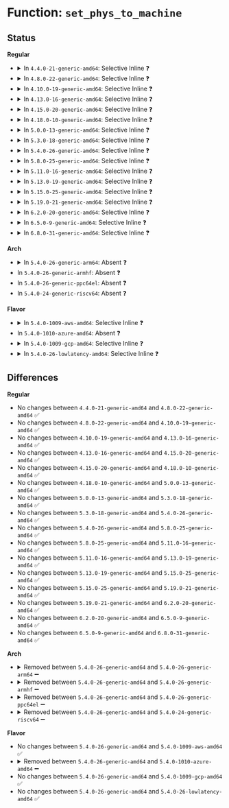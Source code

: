 # Function: <code>set_phys_to_machine</code>

## Status
<b>Regular</b>
<ul>
<li>
<details>
<summary>In <code>4.4.0-21-generic-amd64</code>: Selective Inline ❓</summary>

```c
bool set_phys_to_machine(long unsigned int pfn, long unsigned int mfn)
```

```json
{
  "name": "set_phys_to_machine",
  "collision_type": "Unique Global",
  "inline_type": "Selective",
  "funcs": [
    {
      "addr": 18446744071578997584,
      "name": "set_phys_to_machine",
      "external": true,
      "loc": "arch/x86/xen/p2m.c:692",
      "file": "arch/x86/xen/p2m.c",
      "inline": "not declared, inlined",
      "caller_inline": [],
      "caller_func": [
        "arch/x86/xen/setup.c:xen_inv_extra_mem",
        "arch/x86/xen/setup.c:xen_remap_memory",
        "arch/x86/xen/mmu.c:xen_remap_exchanged_ptes",
        "drivers/xen/balloon.c:reserve_additional_memory",
        "drivers/xen/balloon.c:balloon_process"
      ]
    }
  ],
  "symbols": [
    {
      "addr": 18446744071578997584,
      "name": "set_phys_to_machine",
      "section": ".text",
      "bind": "STB_GLOBAL",
      "size": 67
    }
  ]
}
```
</details>
</li>
<li>
<details>
<summary>In <code>4.8.0-22-generic-amd64</code>: Selective Inline ❓</summary>

```c
bool set_phys_to_machine(long unsigned int pfn, long unsigned int mfn)
```

```json
{
  "name": "set_phys_to_machine",
  "collision_type": "Unique Global",
  "inline_type": "Selective",
  "funcs": [
    {
      "addr": 18446744071578994496,
      "name": "set_phys_to_machine",
      "external": true,
      "loc": "arch/x86/xen/p2m.c:692",
      "file": "arch/x86/xen/p2m.c",
      "inline": "not declared, inlined",
      "caller_inline": [],
      "caller_func": [
        "arch/x86/xen/setup.c:xen_remap_memory",
        "arch/x86/xen/setup.c:xen_inv_extra_mem",
        "arch/x86/xen/mmu.c:xen_remap_exchanged_ptes",
        "drivers/xen/balloon.c:balloon_process",
        "drivers/xen/balloon.c:reserve_additional_memory"
      ]
    }
  ],
  "symbols": [
    {
      "addr": 18446744071578994496,
      "name": "set_phys_to_machine",
      "section": ".text",
      "bind": "STB_GLOBAL",
      "size": 68
    }
  ]
}
```
</details>
</li>
<li>
<details>
<summary>In <code>4.10.0-19-generic-amd64</code>: Selective Inline ❓</summary>

```c
bool set_phys_to_machine(long unsigned int pfn, long unsigned int mfn)
```

```json
{
  "name": "set_phys_to_machine",
  "collision_type": "Unique Global",
  "inline_type": "Selective",
  "funcs": [
    {
      "addr": 18446744071578996336,
      "name": "set_phys_to_machine",
      "external": true,
      "loc": "arch/x86/xen/p2m.c:692",
      "file": "arch/x86/xen/p2m.c",
      "inline": "not declared, inlined",
      "caller_inline": [],
      "caller_func": [
        "arch/x86/xen/setup.c:xen_remap_memory",
        "arch/x86/xen/setup.c:xen_inv_extra_mem",
        "arch/x86/xen/mmu.c:xen_remap_exchanged_ptes",
        "drivers/xen/balloon.c:balloon_process",
        "drivers/xen/balloon.c:reserve_additional_memory"
      ]
    }
  ],
  "symbols": [
    {
      "addr": 18446744071578996336,
      "name": "set_phys_to_machine",
      "section": ".text",
      "bind": "STB_GLOBAL",
      "size": 68
    }
  ]
}
```
</details>
</li>
<li>
<details>
<summary>In <code>4.13.0-16-generic-amd64</code>: Selective Inline ❓</summary>

```c
bool set_phys_to_machine(long unsigned int pfn, long unsigned int mfn)
```

```json
{
  "name": "set_phys_to_machine",
  "collision_type": "Unique Global",
  "inline_type": "Selective",
  "funcs": [
    {
      "addr": 18446744071578968144,
      "name": "set_phys_to_machine",
      "external": true,
      "loc": "arch/x86/xen/p2m.c:692",
      "file": "arch/x86/xen/p2m.c",
      "inline": "not declared, inlined",
      "caller_inline": [],
      "caller_func": [
        "arch/x86/xen/setup.c:xen_remap_memory",
        "arch/x86/xen/setup.c:xen_inv_extra_mem",
        "arch/x86/xen/mmu_pv.c:xen_remap_exchanged_ptes",
        "drivers/xen/balloon.c:balloon_process",
        "drivers/xen/balloon.c:reserve_additional_memory"
      ]
    }
  ],
  "symbols": [
    {
      "addr": 18446744071578968144,
      "name": "set_phys_to_machine",
      "section": ".text",
      "bind": "STB_GLOBAL",
      "size": 68
    }
  ]
}
```
</details>
</li>
<li>
<details>
<summary>In <code>4.15.0-20-generic-amd64</code>: Selective Inline ❓</summary>

```c
bool set_phys_to_machine(long unsigned int pfn, long unsigned int mfn)
```

```json
{
  "name": "set_phys_to_machine",
  "collision_type": "Unique Global",
  "inline_type": "Selective",
  "funcs": [
    {
      "addr": 18446744071578971504,
      "name": "set_phys_to_machine",
      "external": true,
      "loc": "arch/x86/xen/p2m.c:675",
      "file": "arch/x86/xen/p2m.c",
      "inline": "not declared, inlined",
      "caller_inline": [],
      "caller_func": [
        "arch/x86/xen/setup.c:xen_remap_memory",
        "arch/x86/xen/setup.c:xen_inv_extra_mem",
        "arch/x86/xen/mmu_pv.c:xen_remap_exchanged_ptes",
        "drivers/xen/balloon.c:balloon_process",
        "drivers/xen/balloon.c:reserve_additional_memory"
      ]
    }
  ],
  "symbols": [
    {
      "addr": 18446744071578971504,
      "name": "set_phys_to_machine",
      "section": ".text",
      "bind": "STB_GLOBAL",
      "size": 68
    }
  ]
}
```
</details>
</li>
<li>
<details>
<summary>In <code>4.18.0-10-generic-amd64</code>: Selective Inline ❓</summary>

```c
bool set_phys_to_machine(long unsigned int pfn, long unsigned int mfn)
```

```json
{
  "name": "set_phys_to_machine",
  "collision_type": "Unique Global",
  "inline_type": "Selective",
  "funcs": [
    {
      "addr": 18446744071578974240,
      "name": "set_phys_to_machine",
      "external": true,
      "loc": "arch/x86/xen/p2m.c:675",
      "file": "arch/x86/xen/p2m.c",
      "inline": "not declared, inlined",
      "caller_inline": [],
      "caller_func": [
        "arch/x86/xen/setup.c:xen_remap_memory",
        "arch/x86/xen/setup.c:xen_inv_extra_mem",
        "arch/x86/xen/mmu_pv.c:xen_remap_exchanged_ptes",
        "drivers/xen/balloon.c:balloon_process",
        "drivers/xen/balloon.c:reserve_additional_memory"
      ]
    }
  ],
  "symbols": [
    {
      "addr": 18446744071578974240,
      "name": "set_phys_to_machine",
      "section": ".text",
      "bind": "STB_GLOBAL",
      "size": 68
    }
  ]
}
```
</details>
</li>
<li>
<details>
<summary>In <code>5.0.0-13-generic-amd64</code>: Selective Inline ❓</summary>

```c
bool set_phys_to_machine(long unsigned int pfn, long unsigned int mfn)
```

```json
{
  "name": "set_phys_to_machine",
  "collision_type": "Unique Global",
  "inline_type": "Selective",
  "funcs": [
    {
      "addr": 18446744071578972384,
      "name": "set_phys_to_machine",
      "external": true,
      "loc": "arch/x86/xen/p2m.c:676",
      "file": "arch/x86/xen/p2m.c",
      "inline": "not declared, inlined",
      "caller_inline": [],
      "caller_func": [
        "arch/x86/xen/setup.c:xen_remap_memory",
        "arch/x86/xen/setup.c:xen_inv_extra_mem",
        "arch/x86/xen/mmu_pv.c:xen_remap_exchanged_ptes",
        "drivers/xen/balloon.c:reserve_additional_memory",
        "drivers/xen/mem-reservation.c:__xenmem_reservation_va_mapping_update"
      ]
    }
  ],
  "symbols": [
    {
      "addr": 18446744071578972384,
      "name": "set_phys_to_machine",
      "section": ".text",
      "bind": "STB_GLOBAL",
      "size": 67
    }
  ]
}
```
</details>
</li>
<li>
<details>
<summary>In <code>5.3.0-18-generic-amd64</code>: Selective Inline ❓</summary>

```c
bool set_phys_to_machine(long unsigned int pfn, long unsigned int mfn)
```

```json
{
  "name": "set_phys_to_machine",
  "collision_type": "Unique Global",
  "inline_type": "Selective",
  "funcs": [
    {
      "addr": 18446744071578979392,
      "name": "set_phys_to_machine",
      "external": true,
      "loc": "arch/x86/xen/p2m.c:683",
      "file": "arch/x86/xen/p2m.c",
      "inline": "not declared, inlined",
      "caller_inline": [],
      "caller_func": [
        "arch/x86/xen/setup.c:xen_remap_memory",
        "arch/x86/xen/setup.c:xen_inv_extra_mem",
        "arch/x86/xen/p2m.c:clear_foreign_p2m_mapping",
        "arch/x86/xen/mmu_pv.c:xen_remap_exchanged_ptes",
        "drivers/xen/balloon.c:reserve_additional_memory",
        "drivers/xen/mem-reservation.c:__xenmem_reservation_va_mapping_update"
      ]
    }
  ],
  "symbols": [
    {
      "addr": 18446744071578979392,
      "name": "set_phys_to_machine",
      "section": ".text",
      "bind": "STB_GLOBAL",
      "size": 72
    }
  ]
}
```
</details>
</li>
<li>
<details>
<summary>In <code>5.4.0-26-generic-amd64</code>: Selective Inline ❓</summary>

```c
bool set_phys_to_machine(long unsigned int pfn, long unsigned int mfn)
```

```json
{
  "name": "set_phys_to_machine",
  "collision_type": "Unique Global",
  "inline_type": "Selective",
  "funcs": [
    {
      "addr": 18446744071578981792,
      "name": "set_phys_to_machine",
      "external": true,
      "loc": "arch/x86/xen/p2m.c:683",
      "file": "arch/x86/xen/p2m.c",
      "inline": "not declared, inlined",
      "caller_inline": [],
      "caller_func": [
        "arch/x86/xen/setup.c:xen_remap_memory",
        "arch/x86/xen/setup.c:xen_inv_extra_mem",
        "arch/x86/xen/p2m.c:clear_foreign_p2m_mapping",
        "arch/x86/xen/mmu_pv.c:xen_remap_exchanged_ptes",
        "drivers/xen/balloon.c:reserve_additional_memory",
        "drivers/xen/mem-reservation.c:__xenmem_reservation_va_mapping_update"
      ]
    }
  ],
  "symbols": [
    {
      "addr": 18446744071578981792,
      "name": "set_phys_to_machine",
      "section": ".text",
      "bind": "STB_GLOBAL",
      "size": 72
    }
  ]
}
```
</details>
</li>
<li>
<details>
<summary>In <code>5.8.0-25-generic-amd64</code>: Selective Inline ❓</summary>

```c
bool set_phys_to_machine(long unsigned int pfn, long unsigned int mfn)
```

```json
{
  "name": "set_phys_to_machine",
  "collision_type": "Unique Global",
  "inline_type": "Selective",
  "funcs": [
    {
      "addr": 18446744071578992089,
      "name": "set_phys_to_machine",
      "external": true,
      "loc": "arch/x86/xen/p2m.c:683",
      "file": "arch/x86/xen/p2m.c",
      "inline": "not declared, inlined",
      "caller_inline": [],
      "caller_func": [
        "arch/x86/xen/setup.c:xen_update_mem_tables",
        "arch/x86/xen/setup.c:xen_inv_extra_mem",
        "arch/x86/xen/mmu_pv.c:xen_remap_exchanged_ptes",
        "drivers/xen/balloon.c:reserve_additional_memory",
        "drivers/xen/mem-reservation.c:__xenmem_reservation_va_mapping_update"
      ]
    }
  ],
  "symbols": [
    {
      "addr": 18446744071578993168,
      "name": "set_phys_to_machine",
      "section": ".text",
      "bind": "STB_GLOBAL",
      "size": 72
    }
  ]
}
```
</details>
</li>
<li>
<details>
<summary>In <code>5.11.0-16-generic-amd64</code>: Selective Inline ❓</summary>

```c
bool set_phys_to_machine(long unsigned int pfn, long unsigned int mfn)
```

```json
{
  "name": "set_phys_to_machine",
  "collision_type": "Unique Global",
  "inline_type": "Selective",
  "funcs": [
    {
      "addr": 18446744071578993687,
      "name": "set_phys_to_machine",
      "external": true,
      "loc": "arch/x86/xen/p2m.c:678",
      "file": "arch/x86/xen/p2m.c",
      "inline": "not declared, inlined",
      "caller_inline": [],
      "caller_func": [
        "arch/x86/xen/setup.c:xen_update_mem_tables",
        "arch/x86/xen/setup.c:xen_inv_extra_mem",
        "arch/x86/xen/mmu_pv.c:xen_remap_exchanged_ptes",
        "drivers/xen/balloon.c:reserve_additional_memory",
        "drivers/xen/mem-reservation.c:__xenmem_reservation_va_mapping_update",
        "drivers/xen/unpopulated-alloc.c:fill_list"
      ]
    }
  ],
  "symbols": [
    {
      "addr": 18446744071578995136,
      "name": "set_phys_to_machine",
      "section": ".text",
      "bind": "STB_GLOBAL",
      "size": 72
    }
  ]
}
```
</details>
</li>
<li>
<details>
<summary>In <code>5.13.0-19-generic-amd64</code>: Selective Inline ❓</summary>

```c
bool set_phys_to_machine(long unsigned int pfn, long unsigned int mfn)
```

```json
{
  "name": "set_phys_to_machine",
  "collision_type": "Unique Global",
  "inline_type": "Selective",
  "funcs": [
    {
      "addr": 18446744071579003719,
      "name": "set_phys_to_machine",
      "external": true,
      "loc": "arch/x86/xen/p2m.c:678",
      "file": "arch/x86/xen/p2m.c",
      "inline": "not declared, inlined",
      "caller_inline": [
        "arch/x86/xen/p2m.c:clear_foreign_p2m_mapping",
        "arch/x86/xen/p2m.c:clear_foreign_p2m_mapping",
        "arch/x86/xen/p2m.c:set_foreign_p2m_mapping",
        "arch/x86/xen/p2m.c:set_foreign_p2m_mapping"
      ],
      "caller_func": [
        "arch/x86/xen/setup.c:xen_update_mem_tables",
        "arch/x86/xen/setup.c:xen_inv_extra_mem",
        "arch/x86/xen/mmu_pv.c:xen_remap_exchanged_ptes",
        "drivers/xen/balloon.c:reserve_additional_memory",
        "drivers/xen/mem-reservation.c:__xenmem_reservation_va_mapping_update",
        "drivers/xen/unpopulated-alloc.c:fill_list"
      ]
    }
  ],
  "symbols": [
    {
      "addr": 18446744071579002192,
      "name": "set_phys_to_machine",
      "section": ".text",
      "bind": "STB_GLOBAL",
      "size": 72
    }
  ]
}
```
</details>
</li>
<li>
<details>
<summary>In <code>5.15.0-25-generic-amd64</code>: Selective Inline ❓</summary>

```c
bool set_phys_to_machine(long unsigned int pfn, long unsigned int mfn)
```

```json
{
  "name": "set_phys_to_machine",
  "collision_type": "Unique Global",
  "inline_type": "Selective",
  "funcs": [
    {
      "addr": 18446744071579021415,
      "name": "set_phys_to_machine",
      "external": true,
      "loc": "arch/x86/xen/p2m.c:678",
      "file": "arch/x86/xen/p2m.c",
      "inline": "not declared, inlined",
      "caller_inline": [
        "arch/x86/xen/p2m.c:clear_foreign_p2m_mapping",
        "arch/x86/xen/p2m.c:clear_foreign_p2m_mapping",
        "arch/x86/xen/p2m.c:set_foreign_p2m_mapping",
        "arch/x86/xen/p2m.c:set_foreign_p2m_mapping"
      ],
      "caller_func": [
        "arch/x86/xen/setup.c:xen_remap_memory",
        "arch/x86/xen/setup.c:xen_inv_extra_mem",
        "arch/x86/xen/mmu_pv.c:xen_remap_exchanged_ptes",
        "drivers/xen/balloon.c:reserve_additional_memory",
        "drivers/xen/mem-reservation.c:__xenmem_reservation_va_mapping_update",
        "drivers/xen/unpopulated-alloc.c:fill_list"
      ]
    }
  ],
  "symbols": [
    {
      "addr": 18446744071579019872,
      "name": "set_phys_to_machine",
      "section": ".text",
      "bind": "STB_GLOBAL",
      "size": 72
    }
  ]
}
```
</details>
</li>
<li>
<details>
<summary>In <code>5.19.0-21-generic-amd64</code>: Selective Inline ❓</summary>

```c
bool set_phys_to_machine(long unsigned int pfn, long unsigned int mfn)
```

```json
{
  "name": "set_phys_to_machine",
  "collision_type": "Unique Global",
  "inline_type": "Selective",
  "funcs": [
    {
      "addr": 18446744071579039982,
      "name": "set_phys_to_machine",
      "external": true,
      "loc": "arch/x86/xen/p2m.c:678",
      "file": "arch/x86/xen/p2m.c",
      "inline": "not declared, inlined",
      "caller_inline": [
        "arch/x86/xen/p2m.c:clear_foreign_p2m_mapping",
        "arch/x86/xen/p2m.c:clear_foreign_p2m_mapping",
        "arch/x86/xen/p2m.c:set_foreign_p2m_mapping",
        "arch/x86/xen/p2m.c:set_foreign_p2m_mapping"
      ],
      "caller_func": [
        "arch/x86/xen/setup.c:xen_remap_memory",
        "arch/x86/xen/setup.c:xen_inv_extra_mem",
        "arch/x86/xen/mmu_pv.c:xen_remap_exchanged_ptes",
        "drivers/xen/balloon.c:reserve_additional_memory",
        "drivers/xen/mem-reservation.c:__xenmem_reservation_va_mapping_update",
        "drivers/xen/unpopulated-alloc.c:fill_list"
      ]
    }
  ],
  "symbols": [
    {
      "addr": 18446744071579038896,
      "name": "set_phys_to_machine",
      "section": ".text",
      "bind": "STB_GLOBAL",
      "size": 75
    }
  ]
}
```
</details>
</li>
<li>
<details>
<summary>In <code>6.2.0-20-generic-amd64</code>: Selective Inline ❓</summary>

```c
bool set_phys_to_machine(long unsigned int pfn, long unsigned int mfn)
```

```json
{
  "name": "set_phys_to_machine",
  "collision_type": "Unique Global",
  "inline_type": "Selective",
  "funcs": [
    {
      "addr": 18446744071579069614,
      "name": "set_phys_to_machine",
      "external": true,
      "loc": "arch/x86/xen/p2m.c:673",
      "file": "arch/x86/xen/p2m.c",
      "inline": "not declared, inlined",
      "caller_inline": [
        "arch/x86/xen/p2m.c:clear_foreign_p2m_mapping",
        "arch/x86/xen/p2m.c:clear_foreign_p2m_mapping",
        "arch/x86/xen/p2m.c:set_foreign_p2m_mapping",
        "arch/x86/xen/p2m.c:set_foreign_p2m_mapping"
      ],
      "caller_func": [
        "arch/x86/xen/setup.c:xen_remap_memory",
        "arch/x86/xen/setup.c:xen_inv_extra_mem",
        "arch/x86/xen/mmu_pv.c:xen_remap_exchanged_ptes",
        "drivers/xen/balloon.c:reserve_additional_memory",
        "drivers/xen/mem-reservation.c:__xenmem_reservation_va_mapping_update",
        "drivers/xen/unpopulated-alloc.c:fill_list"
      ]
    }
  ],
  "symbols": [
    {
      "addr": 18446744071579068464,
      "name": "set_phys_to_machine",
      "section": ".text",
      "bind": "STB_GLOBAL",
      "size": 75
    }
  ]
}
```
</details>
</li>
<li>
<details>
<summary>In <code>6.5.0-9-generic-amd64</code>: Selective Inline ❓</summary>

```c
bool set_phys_to_machine(long unsigned int pfn, long unsigned int mfn)
```

```json
{
  "name": "set_phys_to_machine",
  "collision_type": "Unique Global",
  "inline_type": "Selective",
  "funcs": [
    {
      "addr": 18446744071579069470,
      "name": "set_phys_to_machine",
      "external": true,
      "loc": "arch/x86/xen/p2m.c:673",
      "file": "arch/x86/xen/p2m.c",
      "inline": "not declared, inlined",
      "caller_inline": [
        "arch/x86/xen/p2m.c:clear_foreign_p2m_mapping",
        "arch/x86/xen/p2m.c:clear_foreign_p2m_mapping",
        "arch/x86/xen/p2m.c:set_foreign_p2m_mapping",
        "arch/x86/xen/p2m.c:set_foreign_p2m_mapping"
      ],
      "caller_func": [
        "arch/x86/xen/setup.c:xen_remap_memory",
        "arch/x86/xen/setup.c:xen_inv_extra_mem",
        "arch/x86/xen/mmu_pv.c:xen_remap_exchanged_ptes",
        "drivers/xen/balloon.c:reserve_additional_memory",
        "drivers/xen/mem-reservation.c:__xenmem_reservation_va_mapping_update",
        "drivers/xen/unpopulated-alloc.c:fill_list"
      ]
    }
  ],
  "symbols": [
    {
      "addr": 18446744071579068320,
      "name": "set_phys_to_machine",
      "section": ".text",
      "bind": "STB_GLOBAL",
      "size": 75
    }
  ]
}
```
</details>
</li>
<li>
<details>
<summary>In <code>6.8.0-31-generic-amd64</code>: Selective Inline ❓</summary>

```c
bool set_phys_to_machine(long unsigned int pfn, long unsigned int mfn)
```

```json
{
  "name": "set_phys_to_machine",
  "collision_type": "Unique Global",
  "inline_type": "Selective",
  "funcs": [
    {
      "addr": 18446744071579094558,
      "name": "set_phys_to_machine",
      "external": true,
      "loc": "arch/x86/xen/p2m.c:673",
      "file": "arch/x86/xen/p2m.c",
      "inline": "not declared, inlined",
      "caller_inline": [
        "arch/x86/xen/p2m.c:clear_foreign_p2m_mapping",
        "arch/x86/xen/p2m.c:clear_foreign_p2m_mapping",
        "arch/x86/xen/p2m.c:set_foreign_p2m_mapping",
        "arch/x86/xen/p2m.c:set_foreign_p2m_mapping"
      ],
      "caller_func": [
        "arch/x86/xen/setup.c:xen_remap_memory",
        "arch/x86/xen/setup.c:xen_inv_extra_mem",
        "arch/x86/xen/mmu_pv.c:xen_remap_exchanged_ptes",
        "drivers/xen/balloon.c:reserve_additional_memory",
        "drivers/xen/mem-reservation.c:__xenmem_reservation_va_mapping_update",
        "drivers/xen/unpopulated-alloc.c:fill_list"
      ]
    }
  ],
  "symbols": [
    {
      "addr": 18446744071579093408,
      "name": "set_phys_to_machine",
      "section": ".text",
      "bind": "STB_GLOBAL",
      "size": 75
    }
  ]
}
```
</details>
</li>
</ul>
<b>Arch</b>
<ul>
<li>
<details>
<summary>In <code>5.4.0-26-generic-arm64</code>: Absent ❓</summary>

```json
{
  "name": "set_phys_to_machine",
  "collision_type": "Unique Static",
  "inline_type": "Full",
  "funcs": [
    {
      "addr": 18446603336490616984,
      "name": "set_phys_to_machine",
      "external": false,
      "loc": "include/xen/arm/page.h:100",
      "file": "arch/arm/xen/p2m.c",
      "inline": "declared, inlined",
      "caller_inline": [
        "arch/arm/xen/p2m.c:clear_foreign_p2m_mapping",
        "arch/arm/xen/p2m.c:set_foreign_p2m_mapping"
      ],
      "caller_func": []
    }
  ],
  "symbols": []
}
```
</details>
</li>
<li>
In <code>5.4.0-26-generic-armhf</code>: Absent ❓
</li>
<li>
In <code>5.4.0-26-generic-ppc64el</code>: Absent ❓
</li>
<li>
In <code>5.4.0-24-generic-riscv64</code>: Absent ❓
</li>
</ul>
<b>Flavor</b>
<ul>
<li>
<details>
<summary>In <code>5.4.0-1009-aws-amd64</code>: Selective Inline ❓</summary>

```c
bool set_phys_to_machine(long unsigned int pfn, long unsigned int mfn)
```

```json
{
  "name": "set_phys_to_machine",
  "collision_type": "Unique Global",
  "inline_type": "Selective",
  "funcs": [
    {
      "addr": 18446744071578982144,
      "name": "set_phys_to_machine",
      "external": true,
      "loc": "arch/x86/xen/p2m.c:683",
      "file": "arch/x86/xen/p2m.c",
      "inline": "not declared, inlined",
      "caller_inline": [],
      "caller_func": [
        "arch/x86/xen/setup.c:xen_remap_memory",
        "arch/x86/xen/setup.c:xen_inv_extra_mem",
        "arch/x86/xen/p2m.c:clear_foreign_p2m_mapping",
        "arch/x86/xen/mmu_pv.c:xen_remap_exchanged_ptes",
        "drivers/xen/mem-reservation.c:__xenmem_reservation_va_mapping_update"
      ]
    }
  ],
  "symbols": [
    {
      "addr": 18446744071578982144,
      "name": "set_phys_to_machine",
      "section": ".text",
      "bind": "STB_GLOBAL",
      "size": 72
    }
  ]
}
```
</details>
</li>
<li>
In <code>5.4.0-1010-azure-amd64</code>: Absent ❓
</li>
<li>
<details>
<summary>In <code>5.4.0-1009-gcp-amd64</code>: Selective Inline ❓</summary>

```c
bool set_phys_to_machine(long unsigned int pfn, long unsigned int mfn)
```

```json
{
  "name": "set_phys_to_machine",
  "collision_type": "Unique Global",
  "inline_type": "Selective",
  "funcs": [
    {
      "addr": 18446744071578981728,
      "name": "set_phys_to_machine",
      "external": true,
      "loc": "arch/x86/xen/p2m.c:683",
      "file": "arch/x86/xen/p2m.c",
      "inline": "not declared, inlined",
      "caller_inline": [],
      "caller_func": [
        "arch/x86/xen/setup.c:xen_remap_memory",
        "arch/x86/xen/setup.c:xen_inv_extra_mem",
        "arch/x86/xen/p2m.c:clear_foreign_p2m_mapping",
        "arch/x86/xen/mmu_pv.c:xen_remap_exchanged_ptes",
        "drivers/xen/balloon.c:reserve_additional_memory",
        "drivers/xen/mem-reservation.c:__xenmem_reservation_va_mapping_update"
      ]
    }
  ],
  "symbols": [
    {
      "addr": 18446744071578981728,
      "name": "set_phys_to_machine",
      "section": ".text",
      "bind": "STB_GLOBAL",
      "size": 72
    }
  ]
}
```
</details>
</li>
<li>
<details>
<summary>In <code>5.4.0-26-lowlatency-amd64</code>: Selective Inline ❓</summary>

```c
bool set_phys_to_machine(long unsigned int pfn, long unsigned int mfn)
```

```json
{
  "name": "set_phys_to_machine",
  "collision_type": "Unique Global",
  "inline_type": "Selective",
  "funcs": [
    {
      "addr": 18446744071578982320,
      "name": "set_phys_to_machine",
      "external": true,
      "loc": "arch/x86/xen/p2m.c:683",
      "file": "arch/x86/xen/p2m.c",
      "inline": "not declared, inlined",
      "caller_inline": [],
      "caller_func": [
        "arch/x86/xen/setup.c:xen_remap_memory",
        "arch/x86/xen/setup.c:xen_inv_extra_mem",
        "arch/x86/xen/p2m.c:clear_foreign_p2m_mapping",
        "arch/x86/xen/mmu_pv.c:xen_remap_exchanged_ptes",
        "drivers/xen/balloon.c:reserve_additional_memory",
        "drivers/xen/mem-reservation.c:__xenmem_reservation_va_mapping_update"
      ]
    }
  ],
  "symbols": [
    {
      "addr": 18446744071578982320,
      "name": "set_phys_to_machine",
      "section": ".text",
      "bind": "STB_GLOBAL",
      "size": 72
    }
  ]
}
```
</details>
</li>
</ul>

## Differences
<b>Regular</b>
<ul>
<li>
No changes between <code>4.4.0-21-generic-amd64</code> and <code>4.8.0-22-generic-amd64</code> ✅
</li>
<li>
No changes between <code>4.8.0-22-generic-amd64</code> and <code>4.10.0-19-generic-amd64</code> ✅
</li>
<li>
No changes between <code>4.10.0-19-generic-amd64</code> and <code>4.13.0-16-generic-amd64</code> ✅
</li>
<li>
No changes between <code>4.13.0-16-generic-amd64</code> and <code>4.15.0-20-generic-amd64</code> ✅
</li>
<li>
No changes between <code>4.15.0-20-generic-amd64</code> and <code>4.18.0-10-generic-amd64</code> ✅
</li>
<li>
No changes between <code>4.18.0-10-generic-amd64</code> and <code>5.0.0-13-generic-amd64</code> ✅
</li>
<li>
No changes between <code>5.0.0-13-generic-amd64</code> and <code>5.3.0-18-generic-amd64</code> ✅
</li>
<li>
No changes between <code>5.3.0-18-generic-amd64</code> and <code>5.4.0-26-generic-amd64</code> ✅
</li>
<li>
No changes between <code>5.4.0-26-generic-amd64</code> and <code>5.8.0-25-generic-amd64</code> ✅
</li>
<li>
No changes between <code>5.8.0-25-generic-amd64</code> and <code>5.11.0-16-generic-amd64</code> ✅
</li>
<li>
No changes between <code>5.11.0-16-generic-amd64</code> and <code>5.13.0-19-generic-amd64</code> ✅
</li>
<li>
No changes between <code>5.13.0-19-generic-amd64</code> and <code>5.15.0-25-generic-amd64</code> ✅
</li>
<li>
No changes between <code>5.15.0-25-generic-amd64</code> and <code>5.19.0-21-generic-amd64</code> ✅
</li>
<li>
No changes between <code>5.19.0-21-generic-amd64</code> and <code>6.2.0-20-generic-amd64</code> ✅
</li>
<li>
No changes between <code>6.2.0-20-generic-amd64</code> and <code>6.5.0-9-generic-amd64</code> ✅
</li>
<li>
No changes between <code>6.5.0-9-generic-amd64</code> and <code>6.8.0-31-generic-amd64</code> ✅
</li>
</ul>
<b>Arch</b>
<ul>
<li>
<details>
<summary>Removed between <code>5.4.0-26-generic-amd64</code> and <code>5.4.0-26-generic-arm64</code> ➖</summary>

```c
bool set_phys_to_machine(long unsigned int pfn, long unsigned int mfn)
```
</details>
</li>
<li>
<details>
<summary>Removed between <code>5.4.0-26-generic-amd64</code> and <code>5.4.0-26-generic-armhf</code> ➖</summary>

```c
bool set_phys_to_machine(long unsigned int pfn, long unsigned int mfn)
```
</details>
</li>
<li>
<details>
<summary>Removed between <code>5.4.0-26-generic-amd64</code> and <code>5.4.0-26-generic-ppc64el</code> ➖</summary>

```c
bool set_phys_to_machine(long unsigned int pfn, long unsigned int mfn)
```
</details>
</li>
<li>
<details>
<summary>Removed between <code>5.4.0-26-generic-amd64</code> and <code>5.4.0-24-generic-riscv64</code> ➖</summary>

```c
bool set_phys_to_machine(long unsigned int pfn, long unsigned int mfn)
```
</details>
</li>
</ul>
<b>Flavor</b>
<ul>
<li>
No changes between <code>5.4.0-26-generic-amd64</code> and <code>5.4.0-1009-aws-amd64</code> ✅
</li>
<li>
<details>
<summary>Removed between <code>5.4.0-26-generic-amd64</code> and <code>5.4.0-1010-azure-amd64</code> ➖</summary>

```c
bool set_phys_to_machine(long unsigned int pfn, long unsigned int mfn)
```
</details>
</li>
<li>
No changes between <code>5.4.0-26-generic-amd64</code> and <code>5.4.0-1009-gcp-amd64</code> ✅
</li>
<li>
No changes between <code>5.4.0-26-generic-amd64</code> and <code>5.4.0-26-lowlatency-amd64</code> ✅
</li>
</ul>
